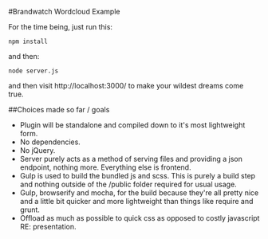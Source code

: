 #Brandwatch Wordcloud Example

For the time being, just run this:

    npm install

and then:

    node server.js

and then visit http://localhost:3000/ to make your wildest dreams come true.

##Choices made so far / goals

* Plugin will be standalone and compiled down to it's most lightweight form.
* No dependencies.
* No jQuery.
* Server purely acts as a method of serving files and providing a json endpoint, nothing more. Everything else is frontend.
* Gulp is used to build the bundled js and scss. This is purely a build step and nothing outside of the /public folder required for usual usage.
* Gulp, browserify and mocha, for the build because they're all pretty nice and a little bit quicker and more lightweight than things like require and grunt.
* Offload as much as possible to quick css as opposed to costly javascript RE: presentation.
